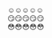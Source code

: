:relaxed::relaxed::relaxed::relaxed::relaxed: <br />
:smirk::smirk::smirk::smirk::smirk: <br />
:flushed::flushed::flushed::flushed::flushed:

